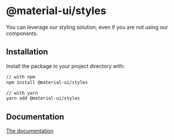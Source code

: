 # @material-ui/styles

You can leverage our styling solution, even if you are not using our components.

## Installation

Install the package in your project directory with:

```sh
// with npm
npm install @material-ui/styles

// with yarn
yarn add @material-ui/styles
```

## Documentation

[The documentation](https://next.material-ui.com/styles/basics/)
